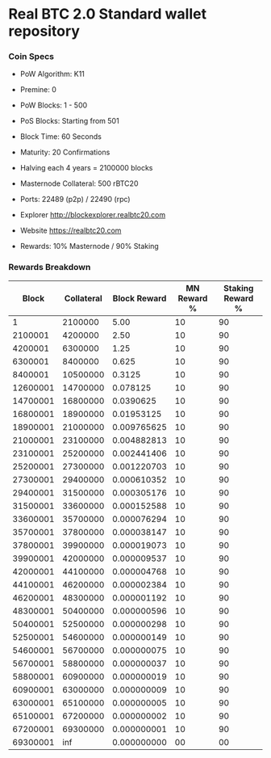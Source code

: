 Real BTC 2.0 Standard wallet repository
=====================================

### Coin Specs

- PoW Algorithm: K11
- Premine:  0
- PoW Blocks: 1 - 500
- PoS Blocks: Starting from 501
- Block Time: 60 Seconds
- Maturity: 20 Confirmations
- Halving each 4 years = 2100000 blocks
  
- Masternode Collateral: 500 rBTC20

- Ports: 22489 (p2p) / 22490 (rpc)

- Explorer http://blockexplorer.realbtc20.com

- Website https://realbtc20.com

- Rewards: 10% Masternode / 90% Staking

### Rewards Breakdown

|Block      |Collateral |Block Reward |MN Reward % |Staking Reward %|
|-----------|-----------|-------------|------------|----------------|
|1          |2100000    |5.00         |10          |90              |
|2100001    |4200000    |2.50         |10          |90              |
|4200001    |6300000    |1.25         |10          |90              |
|6300001    |8400000    |0.625        |10          |90              |
|8400001    |10500000   |0.3125       |10          |90              |
|12600001   |14700000   |0.078125     |10          |90              |
|14700001   |16800000   |0.0390625    |10          |90              |
|16800001   |18900000   |0.01953125   |10          |90              |
|18900001   |21000000   |0.009765625  |10          |90              |
|21000001   |23100000   |0.004882813  |10          |90              |
|23100001   |25200000   |0.002441406  |10          |90              |
|25200001   |27300000   |0.001220703  |10          |90              |
|27300001   |29400000   |0.000610352  |10          |90              |
|29400001   |31500000   |0.000305176  |10          |90              |
|31500001   |33600000   |0.000152588  |10          |90              |
|33600001   |35700000   |0.000076294  |10          |90              |
|35700001   |37800000   |0.000038147  |10          |90              |
|37800001   |39900000   |0.000019073  |10          |90              |
|39900001   |42000000   |0.000009537  |10          |90              |
|42000001   |44100000   |0.000004768  |10          |90              |
|44100001   |46200000   |0.000002384  |10          |90              |
|46200001   |48300000   |0.000001192  |10          |90              |
|48300001   |50400000   |0.000000596  |10          |90              |
|50400001   |52500000   |0.000000298  |10          |90              |
|52500001   |54600000   |0.000000149  |10          |90              |
|54600001   |56700000   |0.000000075  |10          |90              |
|56700001   |58800000   |0.000000037  |10          |90              |
|58800001   |60900000   |0.000000019  |10          |90              |
|60900001   |63000000   |0.000000009  |10          |90              |
|63000001   |65100000   |0.000000005  |10          |90              |
|65100001   |67200000   |0.000000002  |10          |90              |
|67200001   |69300000   |0.000000001  |10          |90              |
|69300001   |inf        |0.000000000  |00          |00              |
